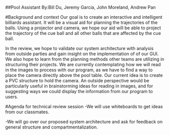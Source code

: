 ##Pool Assistant
By:Bill Du, Jeremy Garcia, John Moreland, Andrew Pan

#Background and context
Our goal is to create an interactive and intelligent billiards assistant. It will be a visual aid for planning the trajectories of the balls. Using a projector and camera, we hope our aid will be able to project the trajectory of the cue ball and all other balls that are affected by the cue ball. 

In the review, we hope to validate our system architecture with analysis from outside parties and gain insight on the implementation of of our GUI.  We also hope to learn from the planning methods other teams are utilizing in structuring their projects.  We are currently contemplating how we will read in the images to process with our program, as we have to find a way to place the camera directly above the pool table.  Our current idea is to create a PVC structure to hold the camera.  An outside perspective would be particularly useful in brainstorming ideas for reading in images, and for suggesting ways we could display the information from our program to users.

#Agenda for technical review session
-We will use whiteboards to get ideas from our classmates.

-We will go over our proposed system architecture and ask for feedback on general structure and compartmentalization.
